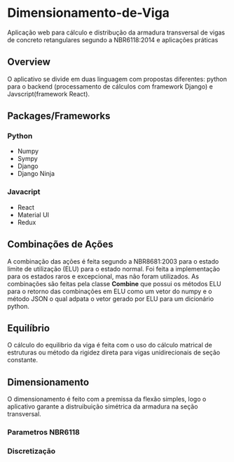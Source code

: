 # Dimensionamento-de-Viga
Aplicação web para cálculo e distribução da armadura transversal de vigas de concreto retangulares segundo a NBR6118:2014 e aplicações práticas

## Overview
O aplicativo se divide em duas linguagem com propostas diferentes: python para o backend (processamento de cálculos com framework Django) e Javscript(framework React).

## Packages/Frameworks
### Python
- Numpy
- Sympy
- Django
- Django Ninja

### Javacript

- React
- Material UI
- Redux

## Combinações de Ações
A combinação das ações é feita segundo a NBR8681:2003 para o estado limite de utilização (ELU) para o estado normal. Foi feita a implementação para os estados raros e excepcional, mas não foram utilizados.
As combinações são feitas pela classe __Combine__ que possui os métodos ELU para o retorno das combinações em ELU como um vetor do numpy e o método JSON o qual adpata o vetor gerado por ELU para um dicionário python.

## Equilíbrio
O cálculo do equilibrio da viga é feita com o uso do cálculo matrical de estruturas ou método da rigidez direta para vigas unidirecionais de seção constante.

## Dimensionamento
O dimensionamento é feito com a premissa da flexão simples, logo o aplicativo garante a distruibuição simétrica da armadura na seção transversal.

### Parametros NBR6118

### Discretização
